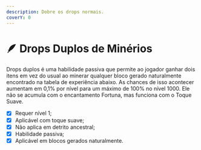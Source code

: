 ```yaml
---
description: Dobre os drops normais.
coverY: 0
---
```


# 🪶 Drops Duplos de Minérios

Drops duplos é uma habilidade passiva que permite ao jogador ganhar dois itens em vez do usual ao minerar qualquer bloco gerado naturalmente encontrado na tabela de experiência abaixo. As chances de isso acontecer aumentam em 0,1% por nível para um máximo de 100% no nível 1000. Ele não se acumula com o encantamento Fortuna, mas funciona com o Toque Suave.

* [x] Requer nível 1;
* [x] Aplicável com toque suave;
* [x] Não aplica em detrito ancestral;
* [x] Habilidade passiva;
* [x] Aplicável em blocos gerados naturalmente.
